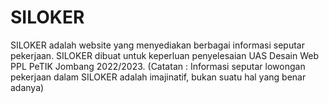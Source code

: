 # SILOKER
SILOKER adalah website yang menyediakan berbagai informasi seputar pekerjaan. SILOKER dibuat untuk keperluan penyelesaian UAS Desain Web PPL PeTIK Jombang 2022/2023. (Catatan : Informasi seputar lowongan pekerjaan dalam SILOKER adalah imajinatif, bukan suatu hal yang benar adanya)
